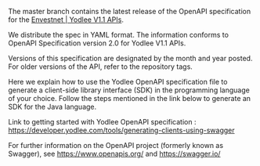 The master branch contains the latest release of the OpenAPI specification for the [Envestnet | Yodlee V1.1 APIs](https://developer.yodlee.com/api).

We distribute the spec in YAML format.  The information conforms to OpenAPI Specification version 2.0 for Yodlee V1.1 APIs.

Versions of this specification are designated by the month and year posted.  For older versions of the API, refer to the repository tags.

Here we explain how to use the Yodlee OpenAPI specification file to generate a client-side library interface (SDK) in the programming language of your choice. Follow the steps mentioned in the link below to generate an SDK for the Java language.

Link to getting started with Yodlee OpenAPI specification : https://developer.yodlee.com/tools/generating-clients-using-swagger

For further information on the OpenAPI project (formerly known as Swagger), see https://www.openapis.org/ and https://swagger.io/

